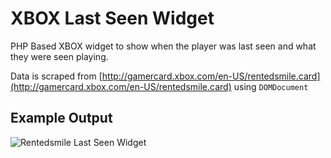 # XBOX Last Seen Widget

PHP Based XBOX widget to show when the player was last seen and what they were seen playing.

Data is scraped from [http://gamercard.xbox.com/en-US/rentedsmile.card](http://gamercard.xbox.com/en-US/rentedsmile.card) using `DOMDocument`

## Example Output

![Rentedsmile Last Seen Widget](http://tuesdayscoming.com/uploads/1309882319.jpg)